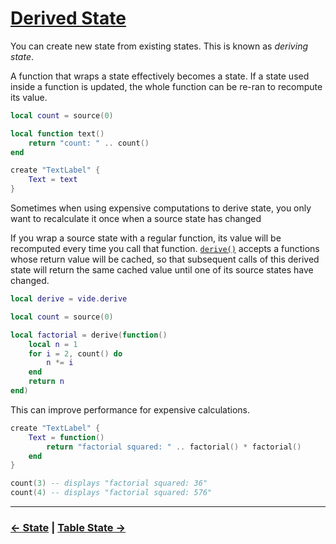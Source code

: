 # [Derived State](./index.md)

You can create new state from existing states. This is known as *deriving
state*.

A function that wraps a state effectively becomes a state. If a state used
inside a function is updated, the whole function can be re-ran to recompute
its value.

```lua
local count = source(0)

local function text()
    return "count: " .. count()
end

create "TextLabel" {
    Text = text
}
```

Sometimes when using expensive computations to derive state, you only want to
recalculate it once when a source state has changed

If you wrap a source state with a regular function, its value will be recomputed
every time you call that function.
[`derive()`](../../api/reactivity-core.md#derive) accepts a functions whose
return value will be cached, so that subsequent calls of this derived state
will return the same cached value until one of its source states have changed.

```lua
local derive = vide.derive
```

```lua
local count = source(0)

local factorial = derive(function()
    local n = 1
    for i = 2, count() do
        n *= i
    end
    return n
end)
```

This can improve performance for expensive calculations.

```lua
create "TextLabel" {
    Text = function()
        return "factorial squared: " .. factorial() * factorial()
    end
}

count(3) -- displays "factorial squared: 36"
count(4) -- displays "factorial squared: 576"
```

--------------------------------------------------------------------------------

### [&larr; State](./4-State.md) | [Table State &rarr;](./6-table-state.md)
